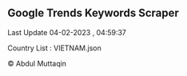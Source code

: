 

## Google Trends Keywords Scraper 
 
Last Update 04-02-2023 , 04:59:37

Country List :
VIETNAM.json



© Abdul Muttaqin 
